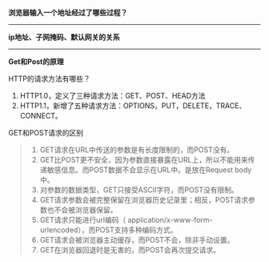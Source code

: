 **浏览器输入一个地址经过了哪些过程？**



---

**ip地址、子网掩码、默认网关的关系**





---

**Get和Post的原理**

HTTP的请求方法有哪些？

1. HTTP1.0，定义了三种请求方法：GET、POST、HEAD方法
2. HTTP1.1，新增了五种请求方法：OPTIONS，PUT，DELETE，TRACE、CONNECT。



GET和POST请求的区别

> 1. GET请求在URL中传送的参数是有长度限制的，而POST没有。
> 2. GET比POST更不安全，因为参数直接暴露在URL上，所以不能用来传递敏感信息。而POST数据不会显示在URL中。是放在Request body中。
> 3. 对参数的数据类型，GET只接受ASCII字符，而POST没有限制。
> 4. GET请求参数会被完整保留在浏览器历史记录里；相反，POST请求参数也不会被浏览器保留。
> 5. GET请求只能进行url编码（ application/x-www-form-urlencoded），而POST支持多种编码方式。
> 6. GET请求会被浏览器主动缓存，而POST不会，除非手动设置。
> 7. GET在浏览器回退时是无害的，而POST会再次提交请求。

